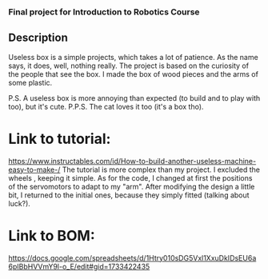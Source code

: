 ### Final project for Introduction to Robotics Course

## Description
  Useless box is a simple projects, which takes a lot of patience.
  As the name says, it does, well, nothing really. 
  The project is based on the curiosity of the people that see the box.
  I made the box of wood pieces and the arms of some plastic.
  
  P.S. A useless box is more annoying than expected (to build and to play with too), but it's cute.
  P.P.S. The cat loves it too (it's a box tho).
  
  
# Link to tutorial: 
https://www.instructables.com/id/How-to-build-another-useless-machine-easy-to-make-/
The tutorial is more complex than my project. I excluded the wheels , keeping it simple. 
As for the code, I changed at first the positions of the servomotors to adapt to my "arm". 
After modifying the design a little bit, I returned to the initial ones, because they simply fitted (talking about luck?).

# Link to BOM: 
https://docs.google.com/spreadsheets/d/1Htry010sDG5Vxl1XxuDkIDsEU6a6pIBbHVVmY9l-o_E/edit#gid=1733422435


